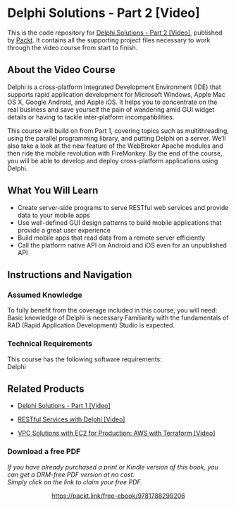 # Delphi Solutions - Part 2 [Video]
This is the code repository for [Delphi Solutions - Part 2 [Video]](https://www.packtpub.com/application-development/delphi-solutions-part-2-video?utm_source=github&utm_medium=repository&utm_campaign=9781788299206), published by [Packt](https://www.packtpub.com/?utm_source=github). It contains all the supporting project files necessary to work through the video course from start to finish.
## About the Video Course
Delphi is a cross-platform Integrated Development Environment (IDE) that supports rapid application development for Microsoft Windows, Apple Mac OS X, Google Android, and Apple iOS. It helps you to concentrate on the real business and save yourself the pain of wandering amid GUI widget details or having to tackle inter-platform incompatibilities. 

This course will build on from Part 1, covering topics such as multithreading, using the parallel programming library, and putting Delphi on a server. We’ll also take a look at the new feature of the WebBroker Apache modules and then ride the mobile revolution with FireMonkey. By the end of the course, you will be able to develop and deploy cross-platform applications using Delphi.

<H2>What You Will Learn</H2>
<DIV class=book-info-will-learn-text>
<UL>
<LI>Create server-side programs to serve RESTful web services and provide data to your mobile apps 
<LI>Use well-defined GUI design patterns to build mobile applications that provide a great user experience 
<LI>Build mobile apps that read data from a remote server efficiently 
<LI>Call the platform native API on Android and iOS even for an unpublished API </LI></UL></DIV>

## Instructions and Navigation
### Assumed Knowledge
To fully benefit from the coverage included in this course, you will need:<br/>
Basic knowledge of Delphi is necessary
Familiarity with the fundamentals of RAD (Rapid Application Development) Studio is expected.
### Technical Requirements
This course has the following software requirements:<br/>
Delphi

## Related Products
* [Delphi Solutions - Part 1 [Video] ](https://www.packtpub.com/application-development/delphi-solutions-part-1-video?utm_source=github&utm_medium=repository&utm_campaign=9781787288652)

* [RESTful Services with Delphi [Video]](https://www.packtpub.com/application-development/restful-services-delphi-video?utm_source=github&utm_medium=repository&utm_campaign=9781789951882)

* [VPC Solutions with EC2 for Production: AWS with Terraform [Video]](https://www.packtpub.com/application-development/vpc-solutions-ec2-production-aws-terraform-video?utm_source=github&utm_medium=repository&utm_campaign=9781838551247)

### Download a free PDF

 <i>If you have already purchased a print or Kindle version of this book, you can get a DRM-free PDF version at no cost.<br>Simply click on the link to claim your free PDF.</i>
<p align="center"> <a href="https://packt.link/free-ebook/9781788299206">https://packt.link/free-ebook/9781788299206 </a> </p>